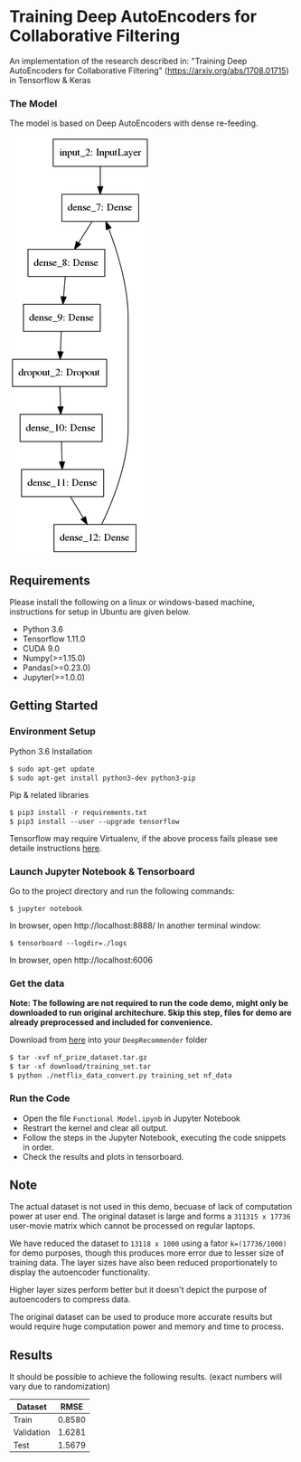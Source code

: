 # Training Deep AutoEncoders for Collaborative Filtering
An implementation of the research described in: "Training Deep AutoEncoders for Collaborative Filtering" (https://arxiv.org/abs/1708.01715) in Tensorflow & Keras

### The Model
The model is based on Deep AutoEncoders with dense re-feeding.

![AutoEncoderPic](./model.png)

## Requirements
Please install the following on a linux or windows-based machine, instructions for setup in Ubuntu are given below.
* Python 3.6
* Tensorflow 1.11.0
* CUDA 9.0
* Numpy(>=1.15.0)
* Pandas(>=0.23.0)
* Jupyter(>=1.0.0)

## Getting Started

### Environment Setup
Python 3.6 Installation
```
$ sudo apt-get update
$ sudo apt-get install python3-dev python3-pip
```
Pip & related libraries
```
$ pip3 install -r requirements.txt
$ pip3 install --user --upgrade tensorflow
```
Tensorflow may require Virtualenv, if the above process fails please see detaile instructions [here](https://www.tensorflow.org/install/pip).

### Launch Jupyter Notebook & Tensorboard
Go to the project directory and run the following commands:
```
$ jupyter notebook
```
In browser, open http://localhost:8888/
In another terminal window:
```
$ tensorboard --logdir=./logs
```
In browser, open http://localhost:6006

### Get the data

**Note: The following are not required to run the code demo, might only be downloaded to run original architechure. Skip this step, files for demo are already preprocessed and included for convenience.**

Download from [here](http://academictorrents.com/details/9b13183dc4d60676b773c9e2cd6de5e5542cee9a) into your ```DeepRecommender``` folder
```
$ tar -xvf nf_prize_dataset.tar.gz
$ tar -xf download/training_set.tar
$ python ./netflix_data_convert.py training_set nf_data
```

### Run the Code
* Open the file `Functional Model.ipynb` in Jupyter Notebook
* Restrart the kernel and clear all output.
* Follow the steps in the Jupyter Notebook, executing the code snippets in order.
* Check the results and plots in tensorboard.

## Note
The actual dataset is not used in this demo, becuase of lack of computation power at user end. The original dataset is large and forms a `311315 x 17736` user-movie matrix which cannot be processed on regular laptops. 

We have reduced the dataset to `13118 x 1000` using a fator `k=(17736/1000)` for demo purposes, though this produces more error due to lesser size of training data. The layer sizes have also been reduced proportionately to display the autoencoder functionality.

Higher layer sizes perform better but it doesn't depict the purpose of autoencoders to compress data.

The original dataset can be used to produce more accurate results but would require huge computation power and memory and time to process.

## Results
It should be possible to achieve the following results. 
(exact numbers will vary due to randomization)

| Dataset | RMSE | 
| -------- | ---------------- |
| Train | 0.8580 |
| Validation | 1.6281 |
| Test | 1.5679 |
